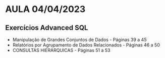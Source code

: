 # AULA 04/04/2023

## Exercícios Advanced SQL

- Manipulação de Grandes Conjuntos de Dados - Páginas 39 a 45
- Relatórios por Agrupamento de Dados Relacionados - Páginas 46 a 50
- CONSULTAS HIERÁRQUICAS - Páginas 51 a 53

